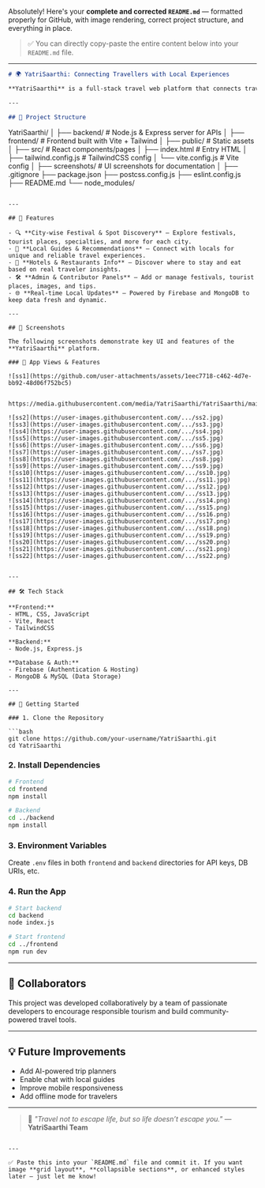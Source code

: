 Absolutely! Here's your **complete and corrected `README.md`** — formatted properly for GitHub, with image rendering, correct project structure, and everything in place.

> ✅ You can directly copy-paste the entire content below into your `README.md` file.

---

```markdown
# 🌍 YatriSaarthi: Connecting Travellers with Local Experiences

**YatriSaarthi** is a full-stack travel web platform that connects travelers with local communities to create authentic and immersive journeys. It enables solo and group travelers to discover local insights, events, guides, and places while empowering locals by creating job opportunities and cultural bridges.

---

## 📁 Project Structure

```

YatriSaarthi/
│
├── backend/                  # Node.js & Express server for APIs
│
├── frontend/                 # Frontend built with Vite + Tailwind
│   ├── public/               # Static assets
│   ├── src/                  # React components/pages
│   ├── index.html            # Entry HTML
│   ├── tailwind.config.js    # TailwindCSS config
│   └── vite.config.js        # Vite config
│
├── screenshots/              # UI screenshots for documentation
│
├── .gitignore
├── package.json
├── postcss.config.js
├── eslint.config.js
├── README.md
└── node\_modules/

````

---

## 🚀 Features

- 🔍 **City-wise Festival & Spot Discovery** – Explore festivals, tourist places, specialties, and more for each city.
- 🧭 **Local Guides & Recommendations** – Connect with locals for unique and reliable travel experiences.
- 🏨 **Hotels & Restaurants Info** – Discover where to stay and eat based on real traveler insights.
- 🛠️ **Admin & Contributor Panels** – Add or manage festivals, tourist places, images, and tips.
- 🌐 **Real-time Local Updates** – Powered by Firebase and MongoDB to keep data fresh and dynamic.

---

## 📸 Screenshots

The following screenshots demonstrate key UI and features of the **YatriSaarthi** platform.

### 🔹 App Views & Features

![ss1](https://github.com/user-attachments/assets/1eec7718-c462-4d7e-bb92-48d06f752bc5)


https://media.githubusercontent.com/media/YatriSaarthi/YatriSaarthi/main/screenshots/ss1.jpg

![ss2](https://user-images.githubusercontent.com/.../ss2.jpg)
![ss3](https://user-images.githubusercontent.com/.../ss3.jpg)
![ss4](https://user-images.githubusercontent.com/.../ss4.jpg)
![ss5](https://user-images.githubusercontent.com/.../ss5.jpg)
![ss6](https://user-images.githubusercontent.com/.../ss6.jpg)
![ss7](https://user-images.githubusercontent.com/.../ss7.jpg)
![ss8](https://user-images.githubusercontent.com/.../ss8.jpg)
![ss9](https://user-images.githubusercontent.com/.../ss9.jpg)
![ss10](https://user-images.githubusercontent.com/.../ss10.jpg)
![ss11](https://user-images.githubusercontent.com/.../ss11.jpg)
![ss12](https://user-images.githubusercontent.com/.../ss12.jpg)
![ss13](https://user-images.githubusercontent.com/.../ss13.jpg)
![ss14](https://user-images.githubusercontent.com/.../ss14.png)
![ss15](https://user-images.githubusercontent.com/.../ss15.png)
![ss16](https://user-images.githubusercontent.com/.../ss16.png)
![ss17](https://user-images.githubusercontent.com/.../ss17.png)
![ss18](https://user-images.githubusercontent.com/.../ss18.png)
![ss19](https://user-images.githubusercontent.com/.../ss19.png)
![ss20](https://user-images.githubusercontent.com/.../ss20.png)
![ss21](https://user-images.githubusercontent.com/.../ss21.png)
![ss22](https://user-images.githubusercontent.com/.../ss22.png)


---

## 🛠️ Tech Stack

**Frontend:**
- HTML, CSS, JavaScript
- Vite, React
- TailwindCSS

**Backend:**
- Node.js, Express.js

**Database & Auth:**
- Firebase (Authentication & Hosting)
- MongoDB & MySQL (Data Storage)

---

## 🧪 Getting Started

### 1. Clone the Repository

```bash
git clone https://github.com/your-username/YatriSaarthi.git
cd YatriSaarthi
````

### 2. Install Dependencies

```bash
# Frontend
cd frontend
npm install

# Backend
cd ../backend
npm install
```

### 3. Environment Variables

Create `.env` files in both `frontend` and `backend` directories for API keys, DB URIs, etc.

### 4. Run the App

```bash
# Start backend
cd backend
node index.js

# Start frontend
cd ../frontend
npm run dev
```

---

## 🤝 Collaborators

This project was developed collaboratively by a team of passionate developers to encourage responsible tourism and build community-powered travel tools.

---

## 💡 Future Improvements

* Add AI-powered trip planners
* Enable chat with local guides
* Improve mobile responsiveness
* Add offline mode for travelers

---

> 🧭 *"Travel not to escape life, but so life doesn’t escape you."* — **YatriSaarthi Team**

```

---

✅ Paste this into your `README.md` file and commit it. If you want image **grid layout**, **collapsible sections**, or enhanced styles later — just let me know!
```

